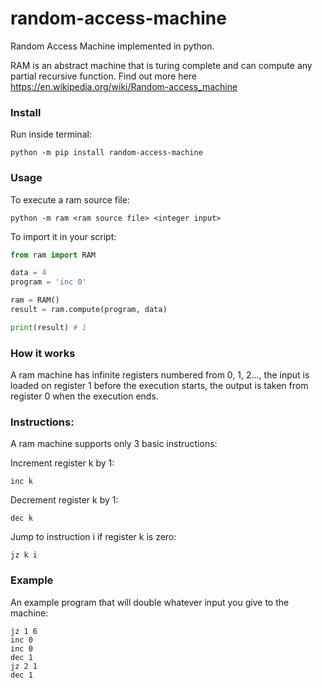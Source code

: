 # random-access-machine
Random Access Machine implemented in python.

RAM is an abstract machine that is turing complete and can compute any partial recursive function. Find out more here https://en.wikipedia.org/wiki/Random-access_machine

### Install

Run inside terminal:

```python -m pip install random-access-machine```

### Usage

To execute a ram source file:

```python -m ram <ram source file> <integer input>```

To import it in your script:

```python
from ram import RAM

data = 4
program = 'inc 0'

ram = RAM()
result = ram.compute(program, data)

print(result) # 1
```

### How it works

A ram machine has infinite registers numbered from 0, 1, 2..., the input is loaded on register 1 before the execution starts, the output is taken from register 0 when the execution ends.

### Instructions:

 A ram machine supports only 3 basic instructions:

Increment register k by 1:

```inc k```

Decrement register k by 1:

```dec k```

Jump to instruction i if register k is zero:

```jz k i```

### Example

An example program that will double whatever input you give to the machine:

```
jz 1 6
inc 0
inc 0
dec 1
jz 2 1
dec 1
```

